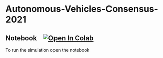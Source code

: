 # Autonomous-Vehicles-Consensus-2021

## Notebook &ensp; [![Open In Colab](https://colab.research.google.com/assets/colab-badge.svg)](https://colab.research.google.com/github/MatteoBettini/Autonomous-Vehicles-Consensus-2021/blob/main/AVs_Consensus_Colab.ipynb)
To run the simulation open the notebook
